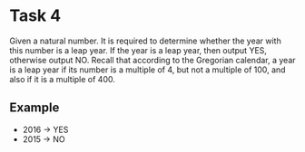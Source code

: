 # Task 4

Given a natural number. It is required to determine whether the year with this number
is a leap year. If the year is a leap year, then output YES, otherwise output NO.
Recall that according to the Gregorian calendar, a year is a leap year if its number
is a multiple of 4, but not a multiple of 100, and also if it is a multiple of 400.

## Example

- 2016 -> YES
- 2015 -> NO
